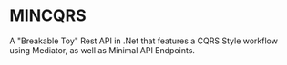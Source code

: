 # MINCQRS

A "Breakable Toy" Rest API in .Net that features a CQRS Style workflow using Mediator, as well as Minimal API Endpoints.
